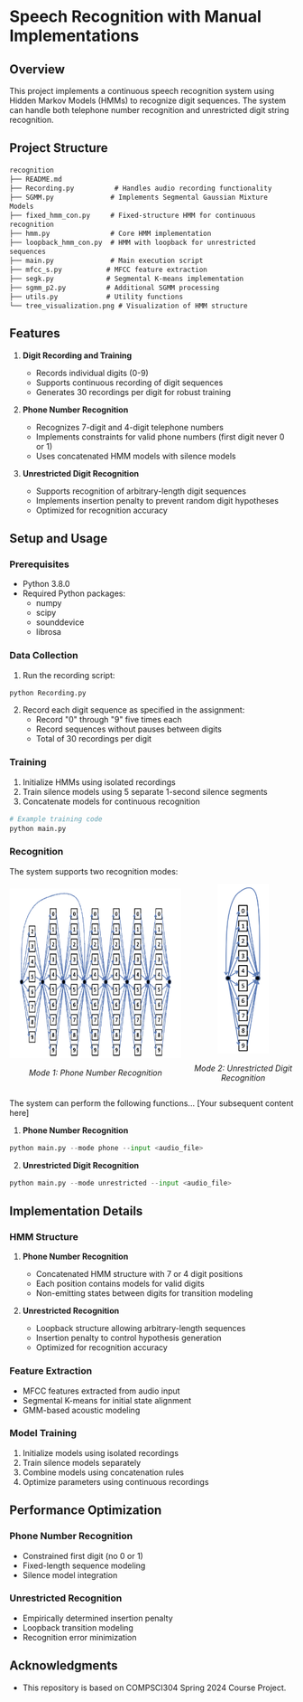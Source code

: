 # Speech Recognition with Manual Implementations

## Overview
This project implements a continuous speech recognition system using Hidden Markov Models (HMMs) to recognize digit sequences. The system can handle both telephone number recognition and unrestricted digit string recognition.

## Project Structure
```
recognition
├── README.md
├── Recording.py          # Handles audio recording functionality
├── SGMM.py              # Implements Segmental Gaussian Mixture Models
├── fixed_hmm_con.py     # Fixed-structure HMM for continuous recognition
├── hmm.py               # Core HMM implementation
├── loopback_hmm_con.py  # HMM with loopback for unrestricted sequences
├── main.py              # Main execution script
├── mfcc_s.py           # MFCC feature extraction
├── segk.py             # Segmental K-means implementation
├── sgmm_p2.py          # Additional SGMM processing
├── utils.py            # Utility functions
└── tree_visualization.png # Visualization of HMM structure
```

## Features
1. **Digit Recording and Training**
   - Records individual digits (0-9)
   - Supports continuous recording of digit sequences
   - Generates 30 recordings per digit for robust training

2. **Phone Number Recognition**
   - Recognizes 7-digit and 4-digit telephone numbers
   - Implements constraints for valid phone numbers (first digit never 0 or 1)
   - Uses concatenated HMM models with silence models

3. **Unrestricted Digit Recognition**
   - Supports recognition of arbitrary-length digit sequences
   - Implements insertion penalty to prevent random digit hypotheses
   - Optimized for recognition accuracy

## Setup and Usage

### Prerequisites
- Python 3.8.0
- Required Python packages:
  - numpy
  - scipy
  - sounddevice
  - librosa


### Data Collection
1. Run the recording script:
```bash
python Recording.py
```
2. Record each digit sequence as specified in the assignment:
   - Record "0" through "9" five times each
   - Record sequences without pauses between digits
   - Total of 30 recordings per digit

### Training
1. Initialize HMMs using isolated recordings
2. Train silence models using 5 separate 1-second silence segments
3. Concatenate models for continuous recognition

```python
# Example training code
python main.py
```

### Recognition
The system supports two recognition modes:

<!-- <div style="display: flex; justify-content: center; align-items: start; gap: 20px;">
    <div>
        <img src="./images/telephone.jpg" style="height: 200px; width: auto;">
        <p><em>Figure 1: Phone Number Recognition</em></p>
    </div>
    <div>
        <img src="./images/unrestricted.jpg" style="height: 200px; width: auto;">
        <p><em>Figure 2: Unrestricted Digit Recognition</em></p>
    </div>
</div> -->
<div style="display: flex; justify-content: center; align-items: center; gap: 20px;">
    <div style="text-align: center">
        <img src="./images/telephone.jpg" height="300">
        <p><em>Mode 1: Phone Number Recognition</em></p>
    </div>
    <div style="text-align: center">
        <img src="./images/unrestricted.jpg" height="300">
        <p><em>Mode 2: Unrestricted Digit Recognition</em></p>
    </div>
</div>

The system can perform the following functions...
[Your subsequent content here]

1. **Phone Number Recognition**
```python
python main.py --mode phone --input <audio_file>
```

2. **Unrestricted Digit Recognition**
```python
python main.py --mode unrestricted --input <audio_file>
```

## Implementation Details

### HMM Structure
1. **Phone Number Recognition**
   - Concatenated HMM structure with 7 or 4 digit positions
   - Each position contains models for valid digits
   - Non-emitting states between digits for transition modeling

2. **Unrestricted Recognition**
   - Loopback structure allowing arbitrary-length sequences
   - Insertion penalty to control hypothesis generation
   - Optimized for recognition accuracy

### Feature Extraction
- MFCC features extracted from audio input
- Segmental K-means for initial state alignment
- GMM-based acoustic modeling

### Model Training
1. Initialize models using isolated recordings
2. Train silence models separately
3. Combine models using concatenation rules
4. Optimize parameters using continuous recordings

## Performance Optimization

### Phone Number Recognition
- Constrained first digit (no 0 or 1)
- Fixed-length sequence modeling
- Silence model integration

### Unrestricted Recognition
- Empirically determined insertion penalty
- Loopback transition modeling
- Recognition error minimization

## Acknowledgments
- This repository is based on COMPSCI304 Spring 2024 Course Project.
